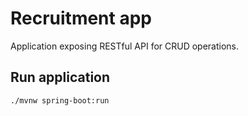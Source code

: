 # Recruitment app
Application exposing RESTful API for CRUD operations.


## Run application
```
./mvnw spring-boot:run
```

